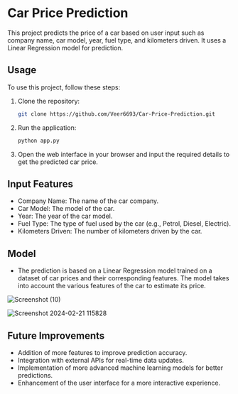# Car Price Prediction

This project predicts the price of a car based on user input such as company name, car model, year, fuel type, and kilometers driven. It uses a Linear Regression model for prediction.

## Usage

To use this project, follow these steps:

1. Clone the repository:
   ```bash
   git clone https://github.com/Veer6693/Car-Price-Prediction.git

2. Run the application:
   ```bash
   python app.py

3. Open the web interface in your browser and input the required details to get the predicted car price.


## Input Features

- Company Name: The name of the car company.
- Car Model: The model of the car.
- Year: The year of the car model.
- Fuel Type: The type of fuel used by the car (e.g., Petrol, Diesel, Electric).
- Kilometers Driven: The number of kilometers driven by the car.


## Model

- The prediction is based on a Linear Regression model trained on a dataset of car prices and their corresponding features. The model takes into account the various features of the car to estimate its price.

![Screenshot (10)](https://github.com/Veer6693/Car-Price-Prediction/assets/102231617/f2c79bd6-f0b9-4503-a8e5-e3c8a956059a)


![Screenshot 2024-02-21 115828](https://github.com/Veer6693/Car-Price-Prediction/assets/102231617/d5890bcf-5a88-40f3-b31f-9dab90fb4e26)


## Future Improvements

- Addition of more features to improve prediction accuracy.
- Integration with external APIs for real-time data updates.
- Implementation of more advanced machine learning models for better predictions.
- Enhancement of the user interface for a more interactive experience. 
